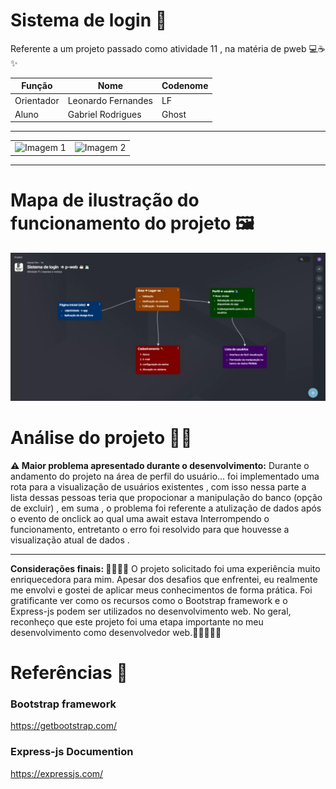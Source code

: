 # Sistema de login 🔐
Referente a um projeto passado como atividade 11 , na matéria de pweb 💻☕✨

 Função | Nome | Codenome |
|--------|------|----------|
| Orientador | Leonardo Fernandes | LF|
| Aluno | Gabriel Rodrigues | Ghost |

<hr>

<table>
  <tr>
    <td><img src="https://miro.medium.com/v2/resize:fit:640/format:webp/0*JSnLvAWiph-GRILo.png" alt="Imagem 1" width="90" height="60"></td>
    <td><img src="https://www2.ifal.edu.br/acesso-a-sistemas/logo2.png/@@images/image.png" alt="Imagem 2" width="90" height="60"></td>
  </tr>
</table>

<hr>

 # Mapa de ilustração do funcionamento do projeto 🖼 <br>

![imagem do mapa inicial do projeto](./mapa-projeto11.jpg)

#  Análise do projeto  💭🤔

**⚠ Maior problema apresentado durante o desenvolvimento:**
Durante o andamento do projeto na área de perfil do usuário... foi implementado uma rota para a visualização de usuários existentes , com isso nessa parte a lista dessas pessoas teria que propocionar a manipulação do banco (opção de excluir) , em suma , o problema foi referente a atulização de dados após o evento de onclick ao qual uma await estava Interrompendo o funcionamento, entretanto o erro foi resolvido para que houvesse a visualização atual de dados .

---

**Considerações finais: 👍🏻👎🏻**
O projeto solicitado foi uma experiência muito enriquecedora para mim. Apesar dos desafios que enfrentei, eu realmente me envolvi e gostei de aplicar meus conhecimentos de forma prática. Foi gratificante ver como os recursos como o Bootstrap framework e o Express-js podem ser utilizados no desenvolvimento web. No geral, reconheço que este projeto foi uma etapa importante no meu desenvolvimento como desenvolvedor web.🌟👩🏻‍💻🚀

# Referências 📌

 ### Bootstrap framework 

 https://getbootstrap.com/

### Express-js Documention 

https://expressjs.com/
